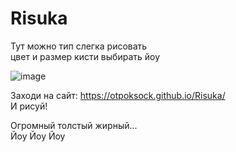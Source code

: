 # Risuka
Тут можно тип слегка рисовать  
цвет и размер кисти выбирать йоу

![image](https://user-images.githubusercontent.com/89316631/168206713-58813e2b-5d92-475f-870e-a46b6341494b.png)

Заходи на сайт: https://otpoksock.github.io/Risuka/  
И рисуй!  

Огромный толстый жирный...  
Йоу Йоу Йоу

